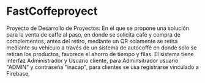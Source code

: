 # FastCoffeproyect
Proyecto de Desarrollo de Proyectos: En el que se propone una solución para la venta de caffe al paso, en donde se solicita café y compra de complementos, antes del retiro, mediante un QR solamente se retira mediante su vehículo a través de un sistema de autocoffé en donde solo se retiran los productos, favorece el ahorro de tiempo  y filas.
El sistema tiene interfaz Administrador y Usuario cliente, para Adminsitrador usuario "ADMIN" y contraseña "inacap", para clientes se usa registrarse vinculado a Firebase,
